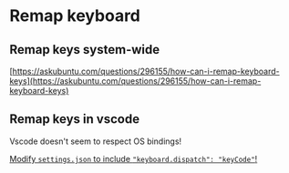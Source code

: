 # Remap keyboard

## Remap keys system-wide

[https://askubuntu.com/questions/296155/how-can-i-remap-keyboard-keys](https://askubuntu.com/questions/296155/how-can-i-remap-keyboard-keys)

## Remap keys in vscode

Vscode doesn't seem to respect OS bindings!

[Modify `settings.json` to include `"keyboard.dispatch": "keyCode"`!](https://github.com/microsoft/vscode/issues/23991)

